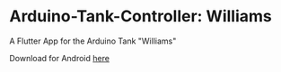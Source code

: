 # Arduino-Tank-Controller: Williams

A Flutter App for the Arduino Tank "Williams"

Download for Android [here](https://github.com/intellar/oled_eye_display)
